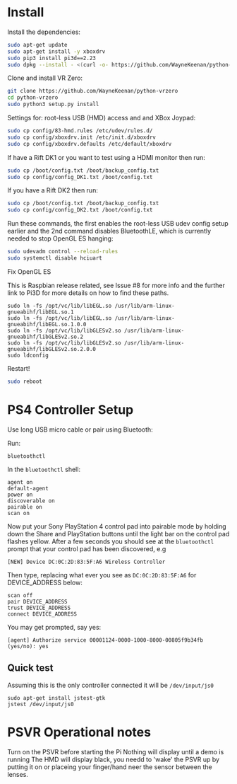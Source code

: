 
# Install

Install the dependencies:

```bash
sudo apt-get update
sudo apt-get install -y xboxdrv
sudo pip3 install pi3d==2.23
sudo dpkg --install - <(curl -o- https://github.com/WayneKeenan/python-vrzero/install/libopenhmd0_0.3.0-1_armhf.deb)

```


Clone and install VR Zero:

```bash
git clone https://github.com/WayneKeenan/python-vrzero
cd python-vrzero
sudo python3 setup.py install
```

Settings for: root-less USB (HMD) access and and XBox Joypad:

```bash
sudo cp config/83-hmd.rules /etc/udev/rules.d/
sudo cp config/xboxdrv.init /etc/init.d/xboxdrv
sudo cp config/xboxdrv.defaults /etc/default/xboxdrv
```


If have a Rift DK1 or you want to test using a HDMI monitor then run:
```bash
sudo cp /boot/config.txt /boot/backup_config.txt
sudo cp config/config_DK1.txt /boot/config.txt
```


If you have a Rift DK2 then run:

```bash
sudo cp /boot/config.txt /boot/backup_config.txt
sudo cp config/config_DK2.txt /boot/config.txt
```



Run these commands, the first enables the root-less USB udev config setup earlier 
and the 2nd command disables BluetoothLE, which is currently needed to stop OpenGL ES hanging:
```bash
sudo udevadm control --reload-rules
sudo systemctl disable hciuart
```


Fix OpenGL ES

This is Raspbian release related, see Issue #8 for more info and the further link to Pi3D for more details on how to find these paths.

```shell
sudo ln -fs /opt/vc/lib/libEGL.so /usr/lib/arm-linux-gnueabihf/libEGL.so.1
sudo ln -fs /opt/vc/lib/libEGL.so /usr/lib/arm-linux-gnueabihf/libEGL.so.1.0.0 
sudo ln -fs /opt/vc/lib/libGLESv2.so /usr/lib/arm-linux-gnueabihf/libGLESv2.so.2
sudo ln -fs /opt/vc/lib/libGLESv2.so /usr/lib/arm-linux-gnueabihf/libGLESv2.so.2.0.0 
sudo ldconfig
```


Restart!

```bash
sudo reboot
```



# PS4 Controller Setup

Use long USB micro cable or pair using Bluetooth:

Run:
```
bluetoothctl
```

In the `bluetoothctl` shell:

```
agent on
default-agent
power on
discoverable on
pairable on
scan on
```


Now put your Sony PlayStation 4 control pad into pairable mode by holding down the Share and PlayStation buttons until the light bar on the control pad flashes yellow. 
After a few seconds you should see at the `bluetoothctl` prompt that your control pad has been discovered, e.g

```
[NEW] Device DC:0C:2D:83:5F:A6 Wireless Controller
```

Then type, replacing what ever you see as `DC:0C:2D:83:5F:A6` for DEVICE_ADDRESS below:

```
scan off
pair DEVICE_ADDRESS
trust DEVICE_ADDRESS
connect DEVICE_ADDRESS
```

You may get prompted, say yes:
```
[agent] Authorize service 00001124-0000-1000-8000-00805f9b34fb (yes/no): yes
```



## Quick test

Assuming this is the only controller connected it will be `/dev/input/js0`

```
sudo apt-get install jstest-gtk
jstest /dev/input/js0
```


# PSVR Operational notes

Turn on the PSVR before starting the Pi
Nothing will display until a demo is running 
The HMD will display black, you needd to 'wake' the PSVR up by putting it on or placeing your finger/hand neer the sensor between the lenses.

